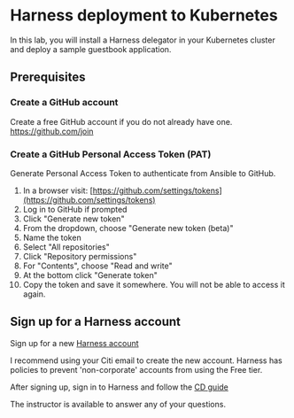 # Harness deployment to Kubernetes 

In this lab, you will install a Harness delegator in your Kubernetes cluster and deploy a sample guestbook application. 

## Prerequisites

### Create a GitHub account
Create a free GitHub account if you do not already have one.
https://github.com/join

### Create a GitHub Personal Access Token (PAT)
Generate Personal Access Token to authenticate from Ansible to GitHub.
1. In a browser visit: [https://github.com/settings/tokens](https://github.com/settings/tokens)
2. Log in to GitHub if prompted
3. Click "Generate new token"
4. From the dropdown, choose "Generate new token (beta)"
  5. Name the token
  6. Select "All repositories"
7. Click "Repository permissions"
8. For "Contents", choose "Read and write"
9. At the bottom click "Generate token"
10. Copy the token and save it somewhere. You will not be able to access it again.

## Sign up for a Harness account 

Sign up for a new [Harness account](https://app.harness.io/auth/#/signup/)

I recommend using your Citi email to create the new account. Harness has policies to prevent 'non-corporate' accounts from using the Free tier. 

After signing up, sign in to Harness and follow the [CD guide](https://app.harness.io/ng/account/2cDL9wS3RFuJ1_ROM1bg0Q/cd/orgs/default/projects/default_project/cd-onboarding-wizard)



The instructor is available to answer any of your questions. 